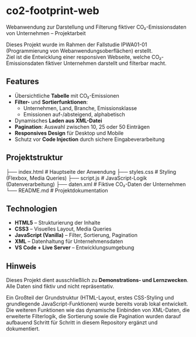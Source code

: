 # co2-footprint-web
Webanwendung zur Darstellung und Filterung fiktiver CO₂-Emissionsdaten von Unternehmen –  Projektarbeit

Dieses Projekt wurde im Rahmen der Fallstudie IPWA01-01 (Programmierung von Webanwendungsoberflächen) erstellt.  
Ziel ist die Entwicklung einer responsiven Webseite, welche CO₂-Emissionsdaten fiktiver Unternehmen darstellt und filterbar macht.

## Features
- Übersichtliche **Tabelle** mit CO₂-Emissionen
- **Filter-** und **Sortierfunktionen**:
  - Unternehmen, Land, Branche, Emissionsklasse
  - Emissionen auf-/absteigend, alphabetisch
- Dynamisches **Laden aus XML-Datei**
- **Pagination**: Auswahl zwischen 10, 25 oder 50 Einträgen
- **Responsives Design** für Desktop und Mobile
- Schutz vor **Code Injection** durch sichere Eingabeverarbeitung

## Projektstruktur
├── index.html         # Hauptseite der Anwendung
├── styles.css         # Styling (Flexbox, Media Queries)
├── script.js          # JavaScript-Logik (Datenverarbeitung)
├── daten.xml          # Fiktive CO₂-Daten der Unternehmen
└── README.md          # Projektdokumentation

## Technologien

- **HTML5** – Strukturierung der Inhalte
- **CSS3** – Visuelles Layout, Media Queries
- **JavaScript (Vanilla)** – Filter, Sortierung, Pagination
- **XML** – Datenhaltung für Unternehmensdaten
- **VS Code + Live Server** – Entwicklungsumgebung

## Hinweis

Dieses Projekt dient ausschließlich zu **Demonstrations- und Lernzwecken**.  
Alle Daten sind fiktiv und nicht repräsentativ.

Ein Großteil der Grundstruktur (HTML-Layout, erstes CSS-Styling und grundlegende JavaScript-Funktionen) wurde bereits vorab lokal entwickelt.
Die weiteren Funktionen wie das dynamische Einbinden von XML-Daten, die erweiterte Filterlogik, die Sortierung sowie die Pagination wurden darauf aufbauend Schritt für Schritt in diesem Repository ergänzt und dokumentiert.